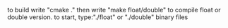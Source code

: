 to build write "cmake ." then write "make float/double" to compile float or double version. to start, type:"./float" or "./double" binary files
